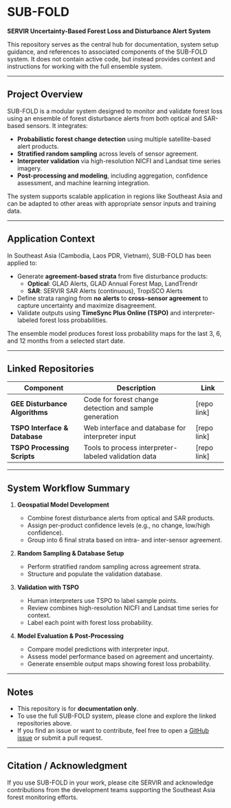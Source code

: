 # SUB-FOLD  
**SERVIR Uncertainty-Based Forest Loss and Disturbance Alert System**

This repository serves as the central hub for documentation, system setup guidance, and references to associated components of the SUB-FOLD system. It does not contain active code, but instead provides context and instructions for working with the full ensemble system.

---

## Project Overview

SUB-FOLD is a modular system designed to monitor and validate forest loss using an ensemble of forest disturbance alerts from both optical and SAR-based sensors. It integrates:

- **Probabilistic forest change detection** using multiple satellite-based alert products.
- **Stratified random sampling** across levels of sensor agreement.
- **Interpreter validation** via high-resolution NICFI and Landsat time series imagery.
- **Post-processing and modeling**, including aggregation, confidence assessment, and machine learning integration.

The system supports scalable application in regions like Southeast Asia and can be adapted to other areas with appropriate sensor inputs and training data.

---

## Application Context

In Southeast Asia (Cambodia, Laos PDR, Vietnam), SUB-FOLD has been applied to:

- Generate **agreement-based strata** from five disturbance products:
  - **Optical**: GLAD Alerts, GLAD Annual Forest Map, LandTrendr  
  - **SAR**: SERVIR SAR Alerts (continuous), TropiSCO Alerts  
- Define strata ranging from **no alerts** to **cross-sensor agreement** to capture uncertainty and maximize disagreement.
- Validate outputs using **TimeSync Plus Online (TSPO)** and interpreter-labeled forest loss probabilities.

The ensemble model produces forest loss probability maps for the last 3, 6, and 12 months from a selected start date.

---

## Linked Repositories

| Component                         | Description                                              | Link        |
|----------------------------------|----------------------------------------------------------|-------------|
| **GEE Disturbance Algorithms**   | Code for forest change detection and sample generation   | [repo link] |
| **TSPO Interface & Database**    | Web interface and database for interpreter input         | [repo link] |
| **TSPO Processing Scripts**      | Tools to process interpreter-labeled validation data     | [repo link] |

---

## System Workflow Summary

1. **Geospatial Model Development**
   - Combine forest disturbance alerts from optical and SAR products.
   - Assign per-product confidence levels (e.g., no change, low/high confidence).
   - Group into 6 final strata based on intra- and inter-sensor agreement.

2. **Random Sampling & Database Setup**
   - Perform stratified random sampling across agreement strata.
   - Structure and populate the validation database.

3. **Validation with TSPO**
   - Human interpreters use TSPO to label sample points.
   - Review combines high-resolution NICFI and Landsat time series for context.
   - Label each point with forest loss probability.

4. **Model Evaluation & Post-Processing**
   - Compare model predictions with interpreter input.
   - Assess model performance based on agreement and uncertainty.
   - Generate ensemble output maps showing forest loss probability.

---

## Notes

- This repository is for **documentation only**.
- To use the full SUB-FOLD system, please clone and explore the linked repositories above.
- If you find an issue or want to contribute, feel free to open a [GitHub issue](https://github.com/) or submit a pull request.

---

## Citation / Acknowledgment

If you use SUB-FOLD in your work, please cite SERVIR and acknowledge contributions from the development teams supporting the Southeast Asia forest monitoring efforts.

